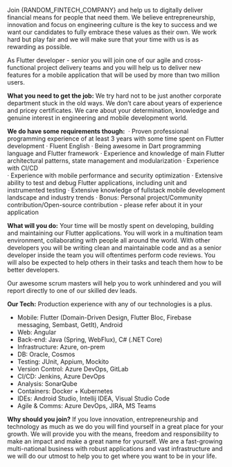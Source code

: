Join {RANDOM_FINTECH_COMPANY} and help us to digitally deliver financial means for people that need them. We believe entrepreneurship, innovation and focus on engineering culture is the key to success and we want our candidates to fully embrace these values as their own. We work hard but play fair and we will make sure that your time with us is as rewarding as possible.

As Flutter developer - senior you will join one of our agile and cross-functional project delivery teams and you will help us to deliver new features for a mobile application that will be used by more than two million users.

**What you need to get the job:**
We try hard not to be just another corporate department stuck in the old ways. We don’t care about years of experience and pricey certificates. We care about your determination, knowledge and genuine interest in engineering and mobile development world.

**We do have some requirements though:** 
· Proven professional programming experience of at least 3 years with some time spent on Flutter development
· Fluent English
· Being awesome in Dart programming language and Flutter framework
· Experience and knowledge of main Flutter architectural patterns, state management and modularization
· Experience with CI/CD  
· Experience with mobile performance and security optimization
· Extensive ability to test and debug Flutter applications, including unit and instrumented testing
· Extensive knowledge of fullstack mobile development landscape and industry trends
· Bonus: Personal project/Community contribution/Open-source contribution - please refer about it in your application

**What will you do:**
Your time will be mostly spent on developing, building and maintaining our Flutter applications. You will work in a multination team environment, collaborating with people all around the world. With other developers you will be writing clean and maintainable code and as a senior developer inside the team you will oftentimes perform code reviews. You will also be expected to help others in their tasks and teach them how to be better developers.

Our awesome scrum masters will help you to work unhindered and you will report directly to one of our skilled dev leads.

**Our Tech:**
Production experience with any of our technologies is a plus.

- Mobile: Flutter (Domain-Driven Design, Flutter Bloc, Firebase messaging, Sembast, GetIt), Android
- Web: Angular
- Back-end: Java (Spring, WebFlux), C# (.NET Core)
- Infrastructure: Azure, on-prem
- DB: Oracle, Cosmos
- Testing: JUnit, Appium, Mockito
- Version Control: Azure DevOps, GitLab
- CI/CD: Jenkins, Azure DevOps
- Analysis: SonarQube
- Containers: Docker + Kubernetes
- IDEs: Android Studio, Intellij IDEA, Visual Studio Code
- Agile & Comms: Azure DevOps, JIRA, MS Teams

**Why should you join?**
If you love innovation, entrepreneurship and technology as much as we do you will find yourself in a great place for your growth. We will provide you with the means, freedom and responsibility to make an impact and make a great name for yourself. We are a fast-growing multi-national business with robust applications and vast infrastructure and we will do our utmost to help you to get where you want to be in your life.
